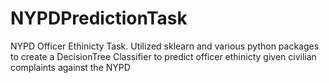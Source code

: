 # NYPDPredictionTask

NYPD Officer Ethinicty Task. Utilized sklearn and various python packages to create a DecisionTree Classifier 
to predict officer ethinicty given civilian complaints against the NYPD
